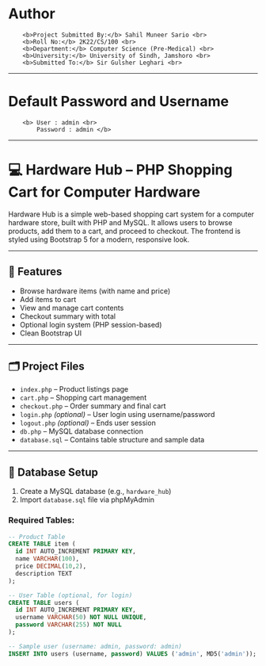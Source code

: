 # Author
        <b>Project Submitted By:</b> Sahil Muneer Sario <br>
        <b>Roll No:</b> 2K22/CS/100 <br>
        <b>Department:</b> Computer Science (Pre-Medical) <br>
        <b>University:</b> University of Sindh, Jamshoro <br>
        <b>Submitted To:</b> Sir Gulsher Leghari <br>

---

# Default Password and Username

        <b> User : admin <br>
            Password : admin </b>
        
---

# 💻 Hardware Hub – PHP Shopping Cart for Computer Hardware

Hardware Hub is a simple web-based shopping cart system for a computer hardware store, built with PHP and MySQL. It allows users to browse products, add them to a cart, and proceed to checkout. The frontend is styled using Bootstrap 5 for a modern, responsive look.

---

## 🔧 Features

- Browse hardware items (with name and price)
- Add items to cart
- View and manage cart contents
- Checkout summary with total
- Optional login system (PHP session-based)
- Clean Bootstrap UI

---

## 🗂 Project Files

- `index.php` – Product listings page  
- `cart.php` – Shopping cart management  
- `checkout.php` – Order summary and final cart  
- `login.php` *(optional)* – User login using username/password  
- `logout.php` *(optional)* – Ends user session  
- `db.php` – MySQL database connection  
- `database.sql` – Contains table structure and sample data

---

## 🧱 Database Setup

1. Create a MySQL database (e.g., `hardware_hub`)
2. Import `database.sql` file via phpMyAdmin

### Required Tables:
```sql
-- Product Table
CREATE TABLE item (
  id INT AUTO_INCREMENT PRIMARY KEY,
  name VARCHAR(100),
  price DECIMAL(10,2),
  description TEXT
);

-- User Table (optional, for login)
CREATE TABLE users (
  id INT AUTO_INCREMENT PRIMARY KEY,
  username VARCHAR(50) NOT NULL UNIQUE,
  password VARCHAR(255) NOT NULL
);

-- Sample user (username: admin, password: admin)
INSERT INTO users (username, password) VALUES ('admin', MD5('admin'));
